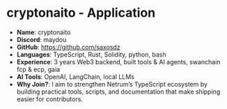 # cryptonaito - Application

- **Name**: cryptonaito
- **Discord**: maydou
- **GitHub**: https://github.com/saxosdz
- **Languages**: TypeScript, Rust, Solidity, python, bash
- **Experience**: 3 years Web3 backend, built tools & AI agents, swanchain fcp & ecp, gaia 
- **AI Tools**: OpenAI, LangChain, local LLMs
- **Why Join?**: I aim to strengthen Netrum’s TypeScript ecosystem by building practical tools, scripts, and documentation that make shipping easier for contributors.
